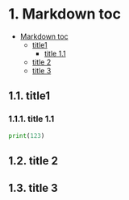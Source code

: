 # 1. Markdown toc
<!-- TOC -->

- [Markdown toc](#markdown-toc)
    - [title1](#title1)
        - [title 1.1](#title-11)
    - [title 2](#title-2)
    - [title 3](#title-3)

<!-- /TOC -->
## 1.1. title1 

### 1.1.1. title 1.1
```python 
print(123)
```
## 1.2. title 2 

## 1.3. title 3